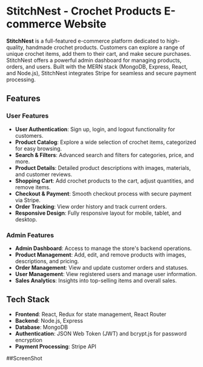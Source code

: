 # StitchNest - Crochet Products E-commerce Website


**StitchNest** is a full-featured e-commerce platform dedicated to high-quality, handmade crochet products. Customers can explore a range of unique crochet items, add them to their cart, and make secure purchases. StitchNest offers a powerful admin dashboard for managing products, orders, and users. Built with the MERN stack (MongoDB, Express, React, and Node.js), StitchNest integrates Stripe for seamless and secure payment processing.

## Features

### User Features
- **User Authentication**: Sign up, login, and logout functionality for customers.
- **Product Catalog**: Explore a wide selection of crochet items, categorized for easy browsing.
- **Search & Filters**: Advanced search and filters for categories, price, and more.
- **Product Details**: Detailed product descriptions with images, materials, and customer reviews.
- **Shopping Cart**: Add crochet products to the cart, adjust quantities, and remove items.
- **Checkout & Payment**: Smooth checkout process with secure payment via Stripe.
- **Order Tracking**: View order history and track current orders.
- **Responsive Design**: Fully responsive layout for mobile, tablet, and desktop.

### Admin Features
- **Admin Dashboard**: Access to manage the store's backend operations.
- **Product Management**: Add, edit, and remove products with images, descriptions, and pricing.
- **Order Management**: View and update customer orders and statuses.
- **User Management**: View registered users and manage user information.
- **Sales Analytics**: Insights into top-selling items and overall sales.

## Tech Stack

- **Frontend**: React, Redux for state management, React Router
- **Backend**: Node.js, Express
- **Database**: MongoDB
- **Authentication**: JSON Web Token (JWT) and bcrypt.js for password encryption
- **Payment Processing**: Stripe API

##ScreenShot




